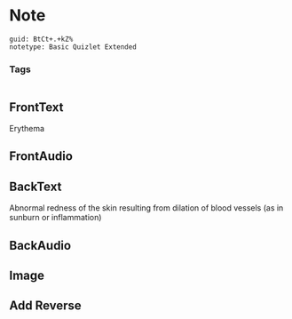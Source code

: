 # Note
```
guid: BtCt+.+kZ%
notetype: Basic Quizlet Extended
```

### Tags
```
```

## FrontText
Erythema

## FrontAudio


## BackText
Abnormal redness of the skin resulting from dilation of blood vessels (as in sunburn or inflammation)

## BackAudio


## Image


## Add Reverse

